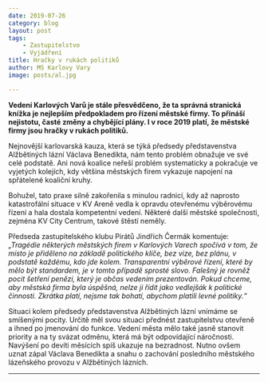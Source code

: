 ```yaml
---
date: 2019-07-26
category: blog
layout: post
tags:
    - Zastupitelstvo
    - Vyjádření
title: Hračky v rukách politiků
author: MS Karlovy Vary
image: posts/al.jpg

---
```

**Vedení Karlových Varů je stále přesvědčeno, že ta správná stranická knížka je nejlepším předpokladem pro řízení městské firmy. To přináší nejistotu, časté změny a chybějící plány. I v roce 2019 platí, že městské firmy jsou hračky v rukách politiků.**

Nejnovější karlovarská kauza, která se týká předsedy představenstva Alžbětiných lázní Václava Benedikta, nám tento problém obnažuje ve své celé podstatě. Ani nová koalice neřeší problém systematicky a pokračuje ve vyjetých kolejích, kdy většina městských firem vykazuje napojení na spřátelené koaliční kruhy.

Bohužel, tato praxe silně zakořenila s minulou radnicí, kdy až naprosto katastrofální situace v KV Areně vedla k opravdu otevřenému výběrovému řízení a hala dostala kompetentní vedení. Některé další městské společnosti, zejména KV City Centrum, takové štěstí neměly.


Předseda zastupitelského klubu Pirátů Jindřich Čermák komentuje: *„Tragédie některých městských firem v Karlových Varech spočívá v tom, že místo je přiděleno na základě politického klíče, bez vize, bez plánu, v podstatě každému, kdo jde kolem. Transparentní výběrové řízení, které by mělo být standardem, je v tomto případě sprosté slovo. Falešný je rovněž pocit šetření penězi, který je občas vedením prezentován. Pokud chceme, aby městská firma byla úspěšná, nelze ji řídit jako vedlejšák k politické činnosti. Zkrátka platí, nejsme tak bohatí, abychom platili levné politiky.“*


Situaci kolem předsedy představenstva Alžbětiných lázní vnímáme se smíšenými pocity. Určitě měl svou situaci přednést zastupitelstvu otevřeně a ihned po jmenování do funkce. Vedení města mělo také jasně stanovit priority a na ty svázat odměnu, která má být odpovídající náročnosti. Navýšení po devíti měsících spíš ukazuje na bezradnost. Nutno ovšem uznat zápal Václava Benedikta a snahu o zachování posledního městského lázeňského provozu v Alžbětiných lázních.

- - -

